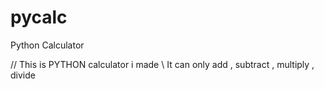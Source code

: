 # pycalc
Python Calculator

// This is PYTHON calculator i made \\
It can only add , subtract , multiply , divide
